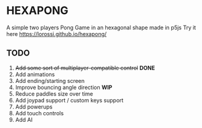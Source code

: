 # HEXAPONG
A simple two players Pong Game in an hexagonal shape made in p5js
Try it here https://lorossi.github.io/hexapong/

## TODO
1. ~~Add some sort of multiplayer-compatible control~~ **DONE**
2. Add animations
3. Add ending/starting screen
4. Improve bouncing angle direction **WIP**
5. Reduce paddles size over time
6. Add joypad support / custom keys support
7. Add powerups
8. Add touch controls
9. Add AI
